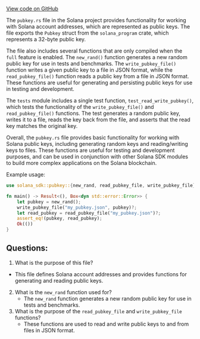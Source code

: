 [View code on GitHub](https://github.com/solana-labs/solana/blob/master/sdk/src/pubkey.rs)

The `pubkey.rs` file in the Solana project provides functionality for working with Solana account addresses, which are represented as public keys. The file exports the `Pubkey` struct from the `solana_program` crate, which represents a 32-byte public key. 

The file also includes several functions that are only compiled when the `full` feature is enabled. The `new_rand()` function generates a new random public key for use in tests and benchmarks. The `write_pubkey_file()` function writes a given public key to a file in JSON format, while the `read_pubkey_file()` function reads a public key from a file in JSON format. These functions are useful for generating and persisting public keys for use in testing and development.

The `tests` module includes a single test function, `test_read_write_pubkey()`, which tests the functionality of the `write_pubkey_file()` and `read_pubkey_file()` functions. The test generates a random public key, writes it to a file, reads the key back from the file, and asserts that the read key matches the original key.

Overall, the `pubkey.rs` file provides basic functionality for working with Solana public keys, including generating random keys and reading/writing keys to files. These functions are useful for testing and development purposes, and can be used in conjunction with other Solana SDK modules to build more complex applications on the Solana blockchain. 

Example usage:

```rust
use solana_sdk::pubkey::{new_rand, read_pubkey_file, write_pubkey_file};

fn main() -> Result<(), Box<dyn std::error::Error>> {
    let pubkey = new_rand();
    write_pubkey_file("my_pubkey.json", pubkey)?;
    let read_pubkey = read_pubkey_file("my_pubkey.json")?;
    assert_eq!(pubkey, read_pubkey);
    Ok(())
}
```
## Questions: 
 1. What is the purpose of this file?
   - This file defines Solana account addresses and provides functions for generating and reading public keys.
2. What is the `new_rand` function used for?
   - The `new_rand` function generates a new random public key for use in tests and benchmarks.
3. What is the purpose of the `read_pubkey_file` and `write_pubkey_file` functions?
   - These functions are used to read and write public keys to and from files in JSON format.